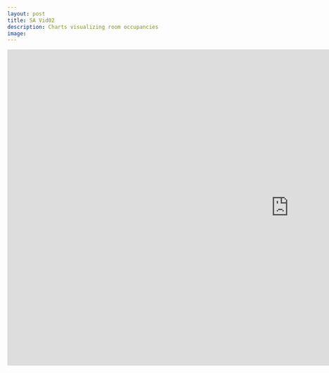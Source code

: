 ```yaml
---
layout: post
title: SA Vid02
description: Charts visualizing room occupancies
image: 
---
```

<iframe width="1280" height="720" src="https://www.youtube.com/embed/Juq-151WDFA" frameborder="0" allow="accelerometer; encrypted-media; gyroscope; picture-in-picture" allowfullscreen></iframe>

